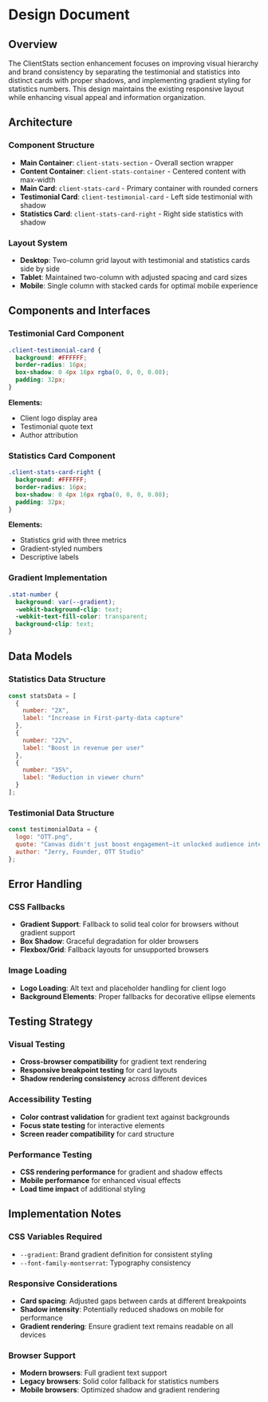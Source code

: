 # Design Document

## Overview

The ClientStats section enhancement focuses on improving visual hierarchy and brand consistency by separating the testimonial and statistics into distinct cards with proper shadows, and implementing gradient styling for statistics numbers. This design maintains the existing responsive layout while enhancing visual appeal and information organization.

## Architecture

### Component Structure
- **Main Container**: `client-stats-section` - Overall section wrapper
- **Content Container**: `client-stats-container` - Centered content with max-width
- **Main Card**: `client-stats-card` - Primary container with rounded corners
- **Testimonial Card**: `client-testimonial-card` - Left side testimonial with shadow
- **Statistics Card**: `client-stats-card-right` - Right side statistics with shadow

### Layout System
- **Desktop**: Two-column grid layout with testimonial and statistics cards side by side
- **Tablet**: Maintained two-column with adjusted spacing and card sizes
- **Mobile**: Single column with stacked cards for optimal mobile experience

## Components and Interfaces

### Testimonial Card Component
```css
.client-testimonial-card {
  background: #FFFFFF;
  border-radius: 16px;
  box-shadow: 0 4px 16px rgba(0, 0, 0, 0.08);
  padding: 32px;
}
```

**Elements:**
- Client logo display area
- Testimonial quote text
- Author attribution

### Statistics Card Component
```css
.client-stats-card-right {
  background: #FFFFFF;
  border-radius: 16px;
  box-shadow: 0 4px 16px rgba(0, 0, 0, 0.08);
  padding: 32px;
}
```

**Elements:**
- Statistics grid with three metrics
- Gradient-styled numbers
- Descriptive labels

### Gradient Implementation
```css
.stat-number {
  background: var(--gradient);
  -webkit-background-clip: text;
  -webkit-text-fill-color: transparent;
  background-clip: text;
}
```

## Data Models

### Statistics Data Structure
```javascript
const statsData = [
  {
    number: "2X",
    label: "Increase in First-party-data capture"
  },
  {
    number: "22%", 
    label: "Boost in revenue per user"
  },
  {
    number: "35%",
    label: "Reduction in viewer churn"
  }
];
```

### Testimonial Data Structure
```javascript
const testimonialData = {
  logo: "OTT.png",
  quote: "Canvas didn't just boost engagement—it unlocked audience intelligence and new revenue streams...",
  author: "Jerry, Founder, OTT Studio"
};
```

## Error Handling

### CSS Fallbacks
- **Gradient Support**: Fallback to solid teal color for browsers without gradient support
- **Box Shadow**: Graceful degradation for older browsers
- **Flexbox/Grid**: Fallback layouts for unsupported browsers

### Image Loading
- **Logo Loading**: Alt text and placeholder handling for client logo
- **Background Elements**: Proper fallbacks for decorative ellipse elements

## Testing Strategy

### Visual Testing
- **Cross-browser compatibility** for gradient text rendering
- **Responsive breakpoint testing** for card layouts
- **Shadow rendering consistency** across different devices

### Accessibility Testing
- **Color contrast validation** for gradient text against backgrounds
- **Focus state testing** for interactive elements
- **Screen reader compatibility** for card structure

### Performance Testing
- **CSS rendering performance** for gradient and shadow effects
- **Mobile performance** for enhanced visual effects
- **Load time impact** of additional styling

## Implementation Notes

### CSS Variables Required
- `--gradient`: Brand gradient definition for consistent styling
- `--font-family-montserrat`: Typography consistency

### Responsive Considerations
- **Card spacing**: Adjusted gaps between cards at different breakpoints
- **Shadow intensity**: Potentially reduced shadows on mobile for performance
- **Gradient rendering**: Ensure gradient text remains readable on all devices

### Browser Support
- **Modern browsers**: Full gradient text support
- **Legacy browsers**: Solid color fallback for statistics numbers
- **Mobile browsers**: Optimized shadow and gradient rendering